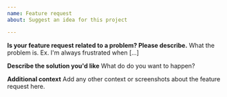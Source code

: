 ```yaml
---
name: Feature request
about: Suggest an idea for this project

---
```


**Is your feature request related to a problem? Please describe.**
What the problem is. Ex. I'm always frustrated when [...]

**Describe the solution you'd like**
What do do you want to happen?

**Additional context**
Add any other context or screenshots about the feature request here.
